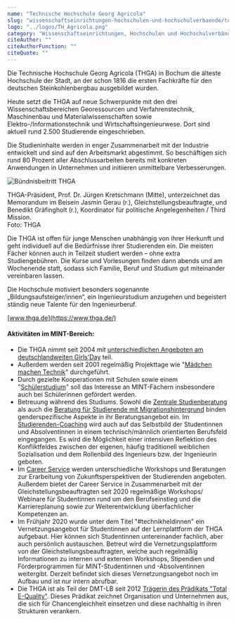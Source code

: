 ```yaml
---
name: "Technische Hochschule Georg Agricola"
slug: "wissenschaftseinrichtungen-hochschulen-und-hochschulverbaende/technische-hochschule-georg-agricola"
logo: "../logos/TH_Agricola.png"
category: "Wissenschaftseinrichtungen, Hochschulen und Hochschulverbände"
citeAuthor: ""
citeAuthorFunction: ""
citeQuote: ""
---
```


Die Technische Hochschule Georg Agricola (THGA) in Bochum die älteste Hochschule der Stadt, an der schon 1816 die ersten Fachkräfte für den deutschen Steinkohlenbergbau ausgebildet wurden.

Heute setzt die THGA auf neue Schwerpunkte mit den drei Wissenschaftsbereichen Georessourcen und Verfahrenstechnik, Maschinenbau und Materialwissenschaften sowie Elektro-/Informationstechnik und Wirtschaftsingenieurwese. Dort sind aktuell rund 2.500 Studierende eingeschrieben.

Die Studieninhalte werden in enger Zusammenarbeit mit der Industrie entwickelt und sind auf den Arbeitsmarkt abgestimmt. So beschäftigen sich rund 80 Prozent aller Abschlussarbeiten bereits mit konkreten Anwendungen in Unternehmen und initiieren unmittelbare Verbesserungen.

![Bündnisbeitritt THGA](https://www.komm-mach-mint.de/var/mint/storage/images/_aliases/medium/3/0/8/4/134803-1-ger-DE/THGA_Paktbeitritt_web.jpg)

THGA-Präsident, Prof. Dr. Jürgen Kretschmann (Mitte), unterzeichnet das Memorandum im Beisein Jasmin Gerau (r.), Gleichstellungsbeauftragte, und Benedikt Gräfingholt (r.), Koordinator für politische Angelegenheiten / Third Mission.  
Foto: THGA

Die THGA ist offen für junge Menschen unabhängig von ihrer Herkunft und geht individuell auf die Bedürfnisse ihrer Studierenden ein. Die meisten Fächer können auch in Teilzeit studiert werden – ohne extra Studiengebühren. Die Kurse und Vorlesungen finden dann abends und am Wochenende statt, sodass sich Familie, Beruf und Studium gut miteinander vereinbaren lassen.

Die Hochschule motiviert besonders sogenannte „Bildungsaufsteiger/innen“, ein Ingenieurstudium anzugehen und begeistert ständig neue Talente für den Ingenieurberuf.

[www.thga.de](https://www.thga.de/)

#### Aktivitäten im MINT-Bereich:

- Die THGA nimmt seit 2004 mit [unterschiedlichen Angeboten am deutschlandweiten Girls'Day](https://www.thga.de/aktuelles/presse/pressemeldungen-detail/meldung/girls-day-an-der-thga-wuerfelglueck-zwischen-leuchtenden-leds-und-massgeschneidertem-beton-4334/) teil.
- Außerdem werden seit 2001 regelmäßig Projekttage wie "[Mädchen machen Technik](https://www.thga.de/die-th/organisation/gleichstellung/projekttage/)" durchgeführt.
- Durch gezielte Kooperationen mit Schulen sowie einem "[Schülerstudium](https://www.thga.de/wissenschaftsbereiche/elektro-informationstechnik-und-wirtschaftsingenieurwesen/schuelerstudium/)" soll das Interesse an MINT-Fächern insbesondere auch bei Schülerinnen gefördert werden.
- Betreuung während des Studiums. Sowohl die [Zentrale Studienberatung](https://www.thga.de/studium/beratung/zentrale-studienberatung/) als auch die [Beratung für Studierende mit Migrationshintergrund](https://www.thga.de/studium/beratung/beratung-fuer-studierende-mit-migrationshintergrund/) binden genderspezifische Aspekte in ihr Beratungsangebot ein. Im [Studierenden-Coaching](https://www.thga.de/studium/beratung/studicoaching/) wird auch auf das Selbstbild der Studentinnen und Absolventinnen in einem technisch/männlich orientierten Berufsfeld eingegangen. Es wird die Möglichkeit einer intensiven Reflektion des Konfliktfeldes zwischen der eigenen, häufig traditionell weiblichen Sozialisation und dem Rollenbild des Ingenieurs bzw. der Ingenieurin geboten.
- Im [Career Service](https://www.thga.de/studium/beratung/career-service/) werden unterschiedliche Workshops und Beratungen zur Erarbeitung von Zukunftsperspektiven der Studierenden angeboten. Außerdem bietet der Career Service in Zusammenarbeit mit der Gleichstellungsbeauftragten seit 2020 regelmäßige Workshops/ Webinare für Studentinnen rund um den Berufseinstieg und die Karriereplanung sowie zur Weiterentwicklung überfachlicher Kompetenzen an.
- Im Frühjahr 2020 wurde unter dem Titel "#technikheldinnen" ein Vernetzungsangebot für Studentinnen auf der Lernplattform der THGA aufgebaut. Hier können sich Studentinnen untereinander fachlich, aber auch persönlich austauschen. Betreut wird die Vernetzungsplattform von der Gleichstellungsbeauftragten, welche auch regelmäßig Informationen zu internen und externen Workshops, Stipendien und Förderprogrammen für MINT-Studentinnen und -Absolventinnen weitergibt. Derzeit befindet sich dieses Vernetzungsangebot noch im Aufbau und ist nur intern abrufbar.
- Die THGA ist als Teil der DMT-LB seit 2012 [Trägerin des Prädikats "Total E-Quality"](https://www.thga.de/aktuelles/presse/pressemeldungen-detail/meldung/ausgezeichnete-gleichstellung-dmt-lb-mit-thga-zum-dritten-mal-total-e-quality-zertifiziert-44/). Dieses Prädikat zeichnet Organisation und Unternehmen aus, die sich für Chancengleichheit einsetzen und diese nachhaltig in ihren Strukturen verankern.
